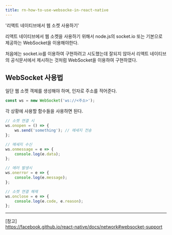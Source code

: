 ```yaml
---
title: rn-how-to-use-websocke-in-react-native
---
```


'리액트 네이티브에서 웹 소켓 사용하기'

리액트 네이티브에서 웹 소켓을 사용하기 위해서 node.js의 socket.io 또는 기본으로 제공하는 WebSocket을 이용해야한다.

처음에는 socket.io를 이용하여 구현하려고 시도했는데 잘되지 않아서 리액트 네이티브의 공식문서에서 제시하는 것처럼 WebSocket을 이용하여 구현하였다.

## WebSocket 사용법

일단 웹 소켓 객체를 생성해야 하며, 인자로 주소를 적어준다.

```javascript
const ws = new WebSocket('ws://<주소>');
```

각 상황에 사용할 함수들을 사용하면 된다.

```javascript
// 소켓 연결 시
ws.onopen = () => {
	ws.send('something'); // 메세지 전송
};

// 메세지 수신
ws.onmessage = e => {
	console.log(e.data);
};

// 에러 발생시
ws.onerror = e => {
	console.log(e.message);
};

// 소켓 연결 해제
ws.onclose = e => {
	console.log(e.code, e.reason);
};
```

---

[참고]  
https://facebook.github.io/react-native/docs/network#websocket-support
